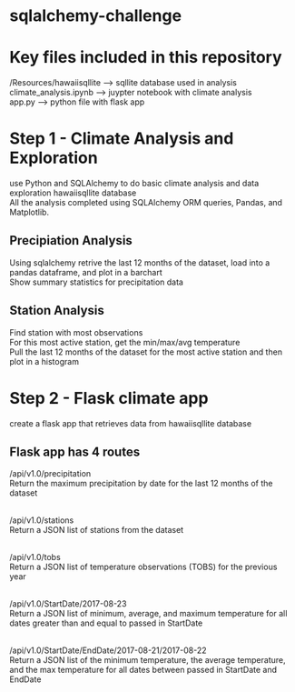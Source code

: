# sqlalchemy-challenge

# Key files included in this repository
/Resources/hawaiisqllite --> sqllite database used in analysis<br />
climate_analysis.ipynb --> juypter notebook with climate analysis<br />
app.py --> python file with flask app<br />


# Step 1 - Climate Analysis and Exploration
use Python and SQLAlchemy to do basic climate analysis and data exploration hawaiisqllite database<br />
All the analysis completed using SQLAlchemy ORM queries, Pandas, and Matplotlib.<br />

## Precipiation Analysis
Using sqlalchemy retrive the last 12 months of the dataset, load into a pandas dataframe, and plot in a barchart<br />
Show summary statistics for precipitation data<br />

## Station Analysis
Find station with most observations<br />
For this most active station, get the min/max/avg temperature<br />
Pull the last 12 months of the dataset for the most active station and then plot in a histogram<br />

# Step 2 - Flask climate app
create a flask app that retrieves data from hawaiisqllite database<br />

## Flask app has 4 routes
/api/v1.0/precipitation<br/>
Return the maximum precipitation by date for the last 12 months of the dataset<br/><br/>

/api/v1.0/stations<br/>
Return a JSON list of stations from the dataset<br/><br/>

/api/v1.0/tobs<br/>
Return a JSON list of temperature observations (TOBS) for the previous year<br/><br/>

/api/v1.0/StartDate/2017-08-23<br/>
Return a JSON list of minimum, average, and maximum temperature for all dates greater than and equal to passed in StartDate<br/><br/>

/api/v1.0/StartDate/EndDate/2017-08-21/2017-08-22<br/>
Return a JSON list of the minimum temperature, the average temperature, and the max temperature for all dates between passed in StartDate and EndDate<br/><br/>

